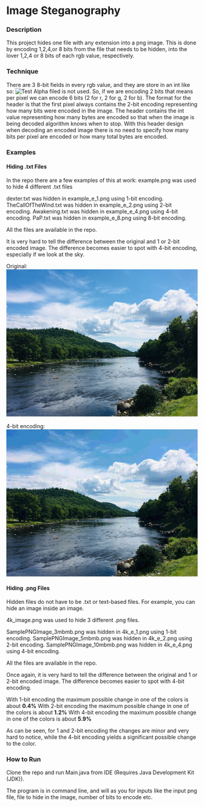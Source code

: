 # Image Steganography

### Description
This project hides one file with any extension into a png image. This is done by encoding 1,2,4,or 8 bits from the file that needs to be hidden, into the lover 1,2,4 or 8 bits of each rgb value, respectively. 

### Technique 
There are 3 8-bit fields in every rgb value, and they are store in an int like so:
![Test](https://www.google.com/url?sa=i&url=https%3A%2F%2Ftwiserandom.com%2Fandroid%2Fgraphics%2Fcolor-in-android-a-tutorial%2Findex.html&psig=AOvVaw3_sYq5RzIggtcMQawfz3Kd&ust=1617915717628000&source=images&cd=vfe&ved=0CAIQjRxqFwoTCJiFq_GD7e8CFQAAAAAdAAAAABAD)
Alpha filed is not used. 
So, if we are encoding 2 bits that means per pixel we can encode 6 bits (2 for r, 2 for g, 2 for b).
The format for the header is that the first pixel always contains the 2-bit encoding representing how many bits were encoded in the image. The header contains the int value representing how many bytes are encoded so that when the image is being decoded algorithm knows when to stop.
With this header design when decoding an encoded image there is no need to specify how many bits per pixel are encoded or how many total bytes are encoded.

### Examples
#### Hiding .txt Files
In the repo there are a few examples of this at work:
example.png was used to hide 4 different .txt files

dexter.txt was hidden in example_e_1.png using 1-bit encoding.
TheCallOfTheWind.txt was hidden in example_e_2.png using 2-bit encoding.
Awakening.txt was hidden in example_e_4.png using 4-bit encoding.
PaP.txt was hidden in example_e_8.png using 8-bit encoding.

All the files are available in the repo.

It is very hard to tell the difference between the original and 1 or 2-bit encoded image. The difference becomes easier to spot with 4-bit encoding, especially if we look at the sky.

Original:
![Original](example.png)

4-bit encoding:
![4-bit encoded](example_e_4.png)

#### Hiding .png Files
Hidden files do not have to be .txt or text-based files. For example, you can hide an image inside an image. 

4k_image.png was used to hide 3 different .png files.

SamplePNGImage_3mbmb.png was hidden in 4k_e_1.png using 1-bit encoding.
SamplePNGImage_5mbmb.png was hidden in 4k_e_2.png using 2-bit encoding.
SamplePNGImage_10mbmb.png was hidden in 4k_e_4.png using 4-bit encoding.

All the files are available in the repo.

Once again, it is very hard to tell the difference between the original and 1 or 2-bit encoded image. The difference becomes easier to spot with 4-bit encoding. 

With 1-bit encoding the maximum possible change in one of the colors is about **0.4%**
With 2-bit encoding the maximum possible change in one of the colors is about **1.2%**
With 4-bit encoding the maximum possible change in one of the colors is about **5.9%**

As can be seen, for 1 and 2-bit encoding the changes are minor and very hard to notice, while the 4-bit encoding yields a significant possible change to the color.

### How to Run

Clone the repo and run Main.java from IDE (Requires Java Development Kit (JDK)).

The program is in command line, and will as you for inputs like the input png file, file to hide in the image, number of bits to encode etc.

